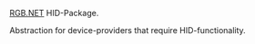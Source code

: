 ﻿[RGB.NET](https://github.com/DarthAffe/RGB.NET) HID-Package.

Abstraction for device-providers that require HID-functionality.